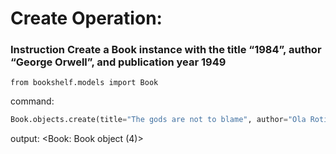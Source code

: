 # Create Operation:

### __Instruction__ Create a Book instance with the title “1984”, author “George Orwell”, and publication year 1949

``````from bookshelf.models import Book``````

command:

```py
Book.objects.create(title="The gods are not to blame", author="Ola Rotimi",publication_year=2005)
```

output:
<Book: Book object (4)>